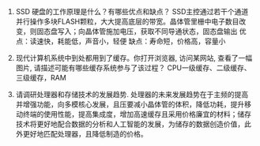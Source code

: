 1. SSD 硬盘的工作原理是什么？有哪些优点和缺点？
SSD主控通过若干个通道并行操作多块FLASH颗粒，大大提高底层的带宽。晶体管里栅中电子数目改变，则固态盘写入；向晶体管施加电压，获取不同导通状态，固态盘输出
优点：读速快，耗能低，声音小，轻便
缺点：寿命短，价格高，容量小

2. 现代计算机系统中到处都用到了缓存。你打开浏览器, 访问某网站, 查看了一幅图片, 请描述可能有哪些缓存系统参与了该过程？
CPU一级缓存、二级缓存、三级缓存，RAM

3. 请调研处理器和存储技术的发展趋势.
处理器的未来发展趋势在于主频的提高并增强功能，向多模核心发展，且压要减小晶体管的体积，降低功耗，提升移动终端的使用性能，提高集成度，增加高速缓存且采用价格廉宜的材料；储存技术将更好地配合数据的分析和人工智能的发展，为储存的数据创造价值，此外更好地匹配处理器，且降低制造的价格。
